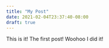 ```yaml
---
title: "My Post"
date: 2021-02-04T23:37:40-08:00
draft: true
---
```


This is it! The first post! Woohoo I did it!
